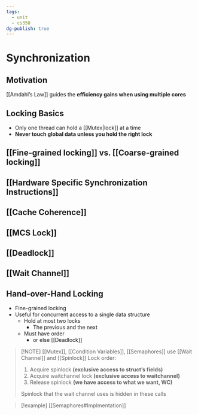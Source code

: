 ```yaml
---
tags:
  - unit
  - cs350
dg-publish: true
---
```

# Synchronization
## Motivation
[[Amdahl’s Law]] guides the **efficiency gains when using multiple cores**

## Locking Basics
* Only one thread can hold a [[Mutex|lock]] at a time
* **Never touch global data unless you hold the right lock**

## [[Fine-grained locking]] vs. [[Coarse-grained locking]]

## [[Hardware Specific Synchronization Instructions]]

## [[Cache Coherence]]
## [[MCS Lock]]
## [[Deadlock]]
## [[Wait Channel]]

## Hand-over-Hand Locking
* Fine-grained locking
* Useful for concurrent access to a single data structure
	* Hold at most two locks
		* The previous and the next
	* Must have order
		* or else [[Deadlock]]

> [!NOTE] [[Mutex]], [[Condition Variables]], [[Semaphores]] use [[Wait Channel]] and [[Spinlock]]
> Lock order:
> 1. Acquire spinlock **(exclusive access to struct’s fields)**
> 2. Acquire waitchannel lock **(exclusive access to waitchannel)**
> 3. Release spinlock **(we have access to what we want, WC)**
> 
> Spinlock that the wait channel uses is hidden in these calls

> [!example] 
> [[Semaphores#Implmentation]]

